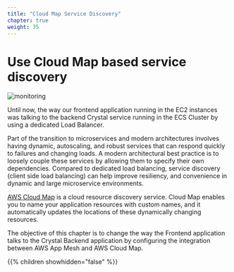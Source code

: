```yaml
---
title: "Cloud Map Service Discovery"
chapter: true
weight: 35
---
```


# Use Cloud Map based service discovery 

![monitoring](/images/app_mesh_architecture/AppMeshWorkshopCloudMap.png)

Until now, the way our frontend application running in the EC2 instances was talking to the backend Crystal service running in the ECS Cluster by using a dedicated Load Balancer.

Part of the transition to microservices and modern architectures involves having dynamic, autoscaling, and robust services that can respond quickly to failures and changing loads. A modern architectural best practice is to loosely couple these services by allowing them to specify their own dependencies. Compared to dedicated load balancing, service discovery (client side load balancing) can help improve resiliency, and convenience in dynamic and large microservice environments.

[AWS Cloud Map](https://aws.amazon.com/cloud-map/) is a cloud resource discovery service. Cloud Map enables you to name your application resources with custom names, and it automatically updates the locations of these dynamically changing resources.

The objective of this chapter is to change the way the Frontend application talks to the Crystal Backend application by configuring the integration between AWS App Mesh and AWS Cloud Map.


{{% children showhidden="false" %}}
